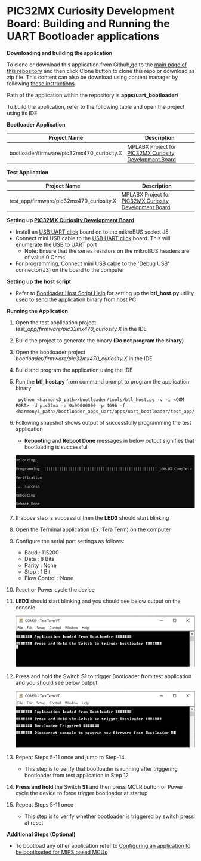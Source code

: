 # PIC32MX Curiosity Development Board: Building and Running the UART Bootloader applications

**Downloading and building the application**

To clone or download this application from Github,go to the [main page of this repository](https://github.com/Microchip-MPLAB-Harmony/bootloader_apps_uart) and then click Clone button to clone this repo or download as zip file. This content can also be download using content manager by following [these instructions](https://github.com/Microchip-MPLAB-Harmony/contentmanager/wiki)

Path of the application within the repository is **apps/uart_bootloader/**

To build the application, refer to the following table and open the project using its IDE.

**Bootloader Application**

| Project Name      | Description                                    |
| ----------------- | ---------------------------------------------- |
| bootloader/firmware/pic32mx470_curiosity.X    | MPLABX Project for [PIC32MX Curiosity Development Board](https://www.microchip.com/Developmenttools/ProductDetails/dm320103)|

**Test Application**

| Project Name      | Description                                    |
| ----------------- | ---------------------------------------------- |
| test_app/firmware/pic32mx470_curiosity.X    | MPLABX Project for [PIC32MX Curiosity Development Board](https://www.microchip.com/Developmenttools/ProductDetails/dm320103)|

**Setting up [PIC32MX Curiosity Development Board](https://www.microchip.com/Developmenttools/ProductDetails/dm320103)**

- Install an [USB UART click](https://www.mikroe.com/usb-uart-click) board on to the mikroBUS socket J5
- Connect mini USB cable to the [USB UART click](https://www.mikroe.com/usb-uart-click) board. This will enumerate the USB to UART port
    - Note: Ensure that the series resistors on the mikroBUS headers are of value 0 Ohms
- For programming, Connect mini USB cable to the 'Debug USB' connector(J3) on the board to the computer

**Setting up the host script**

- Refer to [Bootloader Host Script Help](GUID-E9768065-2540-409B-AC12-3DA9417F01F5.md) for setting up the **btl_host.py** utility used to send the application binary from host PC

**Running the Application**

1. Open the test application project *test_app/firmware/pic32mx470_curiosity.X* in the IDE
2. Build the project to generate the binary **(Do not program the binary)**
3. Open the bootloader project *bootloader/firmware/pic32mx470_curiosity.X* in the IDE
4. Build and program the application using the IDE

5. Run the **btl_host.py** from command prompt to program the application binary

        python <harmony3_path>/bootloader/tools/btl_host.py -v -i <COM PORT> -d pic32mx -a 0x9D000000 -p 4096 -f <harmony3_path>/bootloader_apps_uart/apps/uart_bootloader/test_app/firmware/pic32mx470_curiosity.X/dist/pic32mx470_curiosity/production/pic32mx470_curiosity.X.production.bin

6. Following snapshot shows output of successfully programming the test application
    - **Rebooting** and **Reboot Done** messages in below output signifies that bootloading is successful

    ![output](GUID-9D45B2EF-7159-4DF7-BC6F-3C43C2113B07-low.png)

7. If above step is successful then the **LED3** should start blinking
8. Open the Terminal application (Ex.:Tera Term) on the computer
9. Configure the serial port settings as follows:
    - Baud : 115200
    - Data : 8 Bits
    - Parity : None
    - Stop : 1 Bit
    - Flow Control : None

10. Reset or Power cycle the device
11. **LED3** should start blinking and you should see below output on the console

    ![output](GUID-8AF21138-F5D5-442D-AF4E-C633D606BD08-low.png)

12. Press and hold the Switch **S1** to trigger Bootloader from test application and you should see below output

    ![output](GUID-DEA0E13D-969E-4A40-A120-7330F0C46FCE-low.png)

13. Repeat Steps 5-11 once and jump to Step-14.
    - This step is to verify that bootloader is running after triggering bootloader from test application in Step 12

14. **Press and hold** the Switch **S1** and then press MCLR button or Power cycle the device to force trigger bootloader at startup
15. Repeat Steps 5-11 once
    - This step is to verify whether bootloader is triggered by switch press at reset


**Additional Steps (Optional)**

- To bootload any other application refer to [Configuring an application to be bootloaded for MIPS based MCUs](GUID-3E6213D5-3312-49A9-A6C7-897B8AD57414.md)
